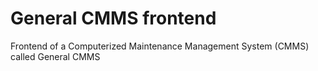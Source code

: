 # General CMMS frontend

Frontend of a Computerized Maintenance Management System (CMMS) called General CMMS
